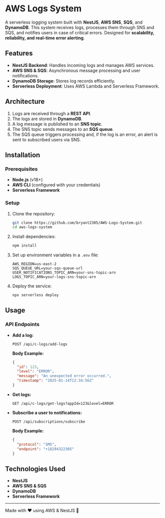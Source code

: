 # AWS Logs System

A serverless logging system built with **NestJS**, **AWS SNS**, **SQS**, and **DynamoDB**. This system receives logs, processes them through SNS and SQS, and notifies users in case of critical errors. Designed for **scalability, reliability, and real-time error alerting**.

## Features
- **NestJS Backend**: Handles incoming logs and manages AWS services.
- **AWS SNS & SQS**: Asynchronous message processing and user notifications.
- **DynamoDB Storage**: Stores log records efficiently.
- **Serverless Deployment**: Uses AWS Lambda and Serverless Framework.

## Architecture
1. Logs are received through a **REST API**.
2. The logs are stored in **DynamoDB**.
3. A log message is published to an **SNS topic**.
4. The SNS topic sends messages to an **SQS queue**.
5. The SQS queue triggers processing and, if the log is an error, an alert is sent to subscribed users via SNS.

## Installation

### Prerequisites
- **Node.js** (v18+)
- **AWS CLI** (configured with your credentials)
- **Serverless Framework**

### Setup
1. Clone the repository:
   ```sh
   git clone https://github.com/bryant2305/AWS-Logs-System.git
   cd aws-logs-system
   ```
2. Install dependencies:
   ```sh
   npm install
   ```
3. Set up environment variables in a `.env` file:
   ```env
   AWS_REGION=us-east-2
   SQS_QUEUE_URL=your-sqs-queue-url
   USER_NOTIFICATIONS_TOPIC_ARN=your-sns-topic-arn
   LOGS_TOPIC_ARN=your-logs-sns-topic-arn
   ```
4. Deploy the service:
   ```sh
   npx serverless deploy
   ```

## Usage
### API Endpoints
- **Add a log:**
  ```http
  POST /api/c-logs/add-logs
  ```
  **Body Example:**
  ```json
  {
    "id": 123,
    "level": "ERROR",
    "message": "An unexpected error occurred.",
    "timestamp": "2025-01-14T12:34:56Z"
  }
  ```

- **Get logs:**
  ```http
  GET /api/c-logs/get-logs?appId=123&level=ERROR
  ```

- **Subscribe a user to notifications:**
  ```http
  POST /api/subscriptions/subscribe
  ```
  **Body Example:**
  ```json
  {
    "protocol": "SMS",
    "endpoint": "+18294322305"
  }
  ```

## Technologies Used
- **NestJS**
- **AWS SNS & SQS**
- **DynamoDB**
- **Serverless Framework**


---
Made with ❤️ using AWS & NestJS 🚀


